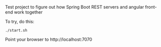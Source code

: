Test project to figure out how Spring Boot REST servers and angular front-end work together

To try, do this:

```./start.sh```


Point your browser to http://localhost:7070

